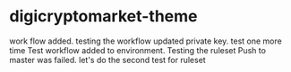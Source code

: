 # digicryptomarket-theme

work flow added.
testing the workflow 
updated private key.
test one more time
Test workflow added to environment. 
Testing the ruleset
Push to master was failed. let's do the second test for ruleset